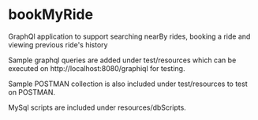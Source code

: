 # bookMyRide
GraphQl application to support searching nearBy rides, booking a ride and viewing previous ride's history

Sample graphql queries are added under test/resources which can be executed on http://localhost:8080/graphiql for testing.

Sample POSTMAN collection is also included under test/resources to test on POSTMAN.

MySql scripts are included under resources/dbScripts. 

